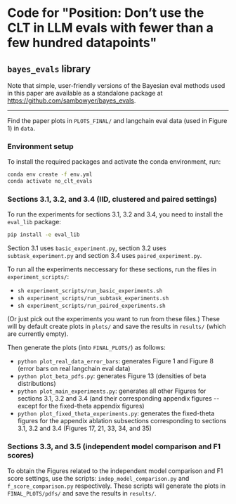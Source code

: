 # Code for "Position: Don’t use the CLT in LLM evals with fewer than a few hundred datapoints"

## `bayes_evals` library
Note that simple, user-friendly versions of the Bayesian eval methods used in this paper are available as a standalone package at https://github.com/sambowyer/bayes_evals.

--------

Find the paper plots in `PLOTS_FINAL/` and langchain eval data (used in Figure 1) in `data`.

### Environment setup
To install the required packages and activate the conda environment, run:
```bash
conda env create -f env.yml
conda activate no_clt_evals
```

### Sections 3.1, 3.2, and 3.4 (IID, clustered and paired settings)
To run the experiments for sections 3.1, 3.2 and 3.4, you need to install the `eval_lib` package:

```bash
pip install -e eval_lib
```

Section 3.1 uses `basic_experiment.py`, section 3.2 uses `subtask_experiment.py` and section 3.4 uses `paired_experiment.py`.

To run all the experiments neccessary for these sections, run the files in `experiment_scripts/`:
- `sh experiment_scripts/run_basic_experiments.sh`
- `sh experiment_scripts/run_subtask_experiments.sh`
- `sh experiment_scripts/run_paired_experiments.sh`

(Or just pick out the experiments you want to run from these files.)
These will by default create plots in `plots/` and save the results in `results/` (which are currently empty).

Then generate the plots (into `FINAL_PLOTS/`) as follows:
- `python plot_real_data_error_bars`: generates Figure 1 and Figure 8 (error bars on real langchain eval data)
- `python plot_beta_pdfs.py`: generates Figure 13 (densities of beta distributions)
- `python plot_main_experiments.py`: generates all other Figures for sections 3.1, 3.2 and 3.4 (and their corresponding appendix figures -- except for the fixed-theta appendix figures)
- `python plot_fixed_theta_experiments.py`: generates the fixed-theta figures for the appendix ablation subsections corresponding to sections 3.1, 3.2 and 3.4 (Figures 17, 21, 33, 34, and 35)


### Sections 3.3, and 3.5 (independent model comparison and F1 scores)
To obtain the Figures related to the independent model comparison and F1 score settings, use the scripts: `indep_model_comparison.py` and `f_score_comparison.py` respectively. These scripts will generate the plots in `FINAL_PLOTS/pdfs/` and save the results in `results/`.